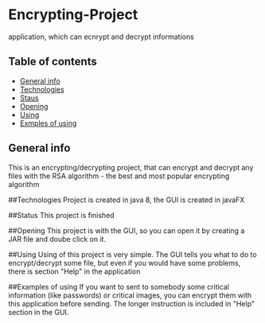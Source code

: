 # Encrypting-Project
application, which can ecnrypt and decrypt informations
## Table of contents
* [General info](#general-info)
* [Technologies](#technologies)
* [Staus](#status)
* [Opening](#opening)
* [Using](#using) 
* [Exmples of using](#examples-of-using)

## General info
This is an encrypting/decrypting project, that can encrypt and decrypt any files with the RSA algorithm - the best and
most popular encrypting algorithm

##Technologies
Project is created in java 8, the GUI is created in javaFX

##Status
This project is finished

##Opening
This project is with the GUI, so you can open it by creating a JAR file and doube click on it.

##Using
Using of this project is very simple. The GUI tells you what to do to encrypt/decrypt some file, but even if you would have some problems, there is section "Help" in the application

##Examples of using
If you want to sent to somebody some critical information (like passwords) or critical images, you can encrypt them with this application before sending. The longer instruction is included in "Help" section in the GUI.
